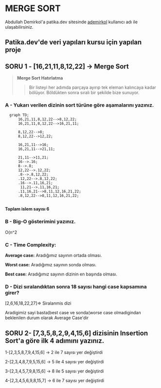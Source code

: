 # MERGE SORT

Abdullah Demirkol'a patika.dev sitesinde [ademirkol](https://app.patika.dev/ademirkol) kullanıcı adı ile ulaşabilirsiniz.

## Patika.dev'de veri yapıları kursu için yapılan proje


## **SORU 1 -** [16,21,11,8,12,22] -> Merge Sort

> **Merge Sort Hatırlatma** 
> >Bir listeyi her adımda parçaya ayırıp tek eleman kalıncaya kadar bölüyor. Böldükten sonra sıralı bir şekilde bize sunuyor.

### A - Yukarı verilen dizinin sort türüne göre aşamalarını yazınız.

```mermaid
  graph TD;
      16,21,11,8,12,22-->8,12,22;
      16,21,11,8,12,22-->16,21,11;

      8,12,22-->8;
      8,12,22-->12,22;

      16,21,11-->16;
      16,21,11-->21,11;
      
      21,11-->11,21;
      16-->.16;
      8-->.8;
      12,22-->.12,22;
      .8-->.8,12,22;
      .12,22-->.8,12,22;
      .16-->.11,16,21;
       11,21-->.11,16,21;
      .11,16,21-->8,11,12,16,21,22;
      .8,12,22-->8,11,12,16,21,22;
    
```

**Toplam islem sayısı 6**

### B - Big-O gösterimini yazınız.

O(n^2

### C - Time Complexity:

**Average case:** Aradığımız sayının ortada olması.

**Worst case:** Aradığımız sayının sonda olması.

**Best case:** Aradığımız sayının dizinin en başında olması.


### D - Dizi sıralandıktan sonra 18 sayısı hangi case kapsamına girer?

[2,6,16,18,22,27]=> Siralanmis dizi

Aradigimiz sayi basta(best case ve sonda(worse case olmadigindan beklenilen durum olarak Average Case'dir

## **SORU 2-** [7,3,5,8,2,9,4,15,6] dizisinin Insertion Sort'a göre ilk 4 adımını yazınız.

1-[2,3,5,8,7,9,4,15,6] -> 2 ile 7 sayısı yer değiştirdi

2-[2,3,4,8,7,9,5,15,6] -> 5 ile 4 sayısı yer değiştirdi

3-[2,3,4,5,7,9,8,15,6] -> 8 ile 5 sayısı yer değiştirdi

4-[2,3,4,5,6,9,8,15,7] -> 6 ile 7 sayısı yer değiştirdi